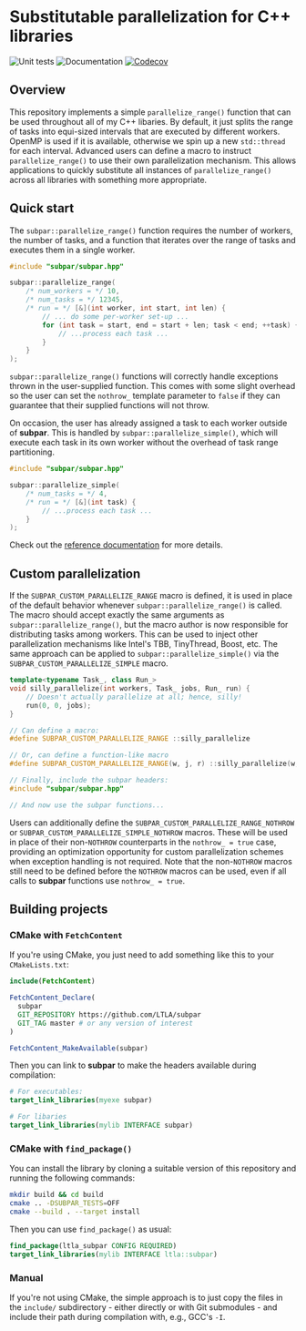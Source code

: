 # Substitutable parallelization for C++ libraries

![Unit tests](https://github.com/LTLA/subpar/actions/workflows/run-tests.yaml/badge.svg)
![Documentation](https://github.com/LTLA/subpar/actions/workflows/doxygenate.yaml/badge.svg)
[![Codecov](https://codecov.io/gh/LTLA/subpar/branch/master/graph/badge.svg?token=GByG4StuqU)](https://codecov.io/gh/LTLA/subpar)

## Overview

This repository implements a simple `parallelize_range()` function that can be used throughout all of my C++ libaries.
By default, it just splits the range of tasks into equi-sized intervals that are executed by different workers.
OpenMP is used if it is available, otherwise we spin up a new `std::thread` for each interval.
Advanced users can define a macro to instruct `parallelize_range()` to use their own parallelization mechanism.
This allows applications to quickly substitute all instances of `parallelize_range()` across all libraries with something more appropriate.

## Quick start

The `subpar::parallelize_range()` function requires the number of workers, the number of tasks,
and a function that iterates over the range of tasks and executes them in a single worker.

```cpp
#include "subpar/subpar.hpp"

subpar::parallelize_range(
    /* num_workers = */ 10,
    /* num_tasks = */ 12345,
    /* run = */ [&](int worker, int start, int len) {
        // ... do some per-worker set-up ...
        for (int task = start, end = start + len; task < end; ++task) {
            // ...process each task ...
        }
    }
);
```

`subpar::parallelize_range()` functions will correctly handle exceptions thrown in the user-supplied function.
This comes with some slight overhead so the user can set the `nothrow_` template parameter to `false` if they can guarantee that their supplied functions will not throw.

On occasion, the user has already assigned a task to each worker outside of **subpar**.
This is handled by `subpar::parallelize_simple()`, which will execute each task in its own worker without the overhead of task range partitioning.

```cpp
#include "subpar/subpar.hpp"

subpar::parallelize_simple(
    /* num_tasks = */ 4,
    /* run = */ [&](int task) {
        // ...process each task ...
    }
);
```

Check out the [reference documentation](https://ltla.github.io/subpar) for more details.

## Custom parallelization 

If the `SUBPAR_CUSTOM_PARALLELIZE_RANGE` macro is defined, it is used in place of the default behavior whenever `subpar::parallelize_range()` is called.
The macro should accept exactly the same arguments as `subpar::parallelize_range()`, but the macro author is now responsible for distributing tasks among workers.
This can be used to inject other parallelization mechanisms like Intel's TBB, TinyThread, Boost, etc.
The same approach can be applied to `subpar::parallelize_simple()` via the `SUBPAR_CUSTOM_PARALLELIZE_SIMPLE` macro.

```cpp
template<typename Task_, class Run_>
void silly_parallelize(int workers, Task_ jobs, Run_ run) {
    // Doesn't actually parallelize at all; hence, silly!
    run(0, 0, jobs); 
}

// Can define a macro:
#define SUBPAR_CUSTOM_PARALLELIZE_RANGE ::silly_parallelize

// Or, can define a function-like macro
#define SUBPAR_CUSTOM_PARALLELIZE_RANGE(w, j, r) ::silly_parallelize(w, j, r)

// Finally, include the subpar headers:
#include "subpar/subpar.hpp"

// And now use the subpar functions...
```

Users can additionally define the `SUBPAR_CUSTOM_PARALLELIZE_RANGE_NOTHROW` or `SUBPAR_CUSTOM_PARALLELIZE_SIMPLE_NOTHROW` macros.
These will be used in place of their non-`NOTHROW` counterparts in the `nothrow_ = true` case,
providing an optimization opportunity for custom parallelization schemes when exception handling is not required.
Note that the non-`NOTHROW` macros still need to be defined before the `NOTHROW` macros can be used, even if all calls to **subpar** functions use `nothrow_ = true`.

## Building projects 

### CMake with `FetchContent`

If you're using CMake, you just need to add something like this to your `CMakeLists.txt`:

```cmake
include(FetchContent)

FetchContent_Declare(
  subpar
  GIT_REPOSITORY https://github.com/LTLA/subpar
  GIT_TAG master # or any version of interest 
)

FetchContent_MakeAvailable(subpar)
```

Then you can link to **subpar** to make the headers available during compilation:

```cmake
# For executables:
target_link_libraries(myexe subpar)

# For libaries
target_link_libraries(mylib INTERFACE subpar)
```

### CMake with `find_package()`

You can install the library by cloning a suitable version of this repository and running the following commands:

```sh
mkdir build && cd build
cmake .. -DSUBPAR_TESTS=OFF
cmake --build . --target install
```

Then you can use `find_package()` as usual:

```cmake
find_package(ltla_subpar CONFIG REQUIRED)
target_link_libraries(mylib INTERFACE ltla::subpar)
```

### Manual

If you're not using CMake, the simple approach is to just copy the files in the `include/` subdirectory - 
either directly or with Git submodules - and include their path during compilation with, e.g., GCC's `-I`.
